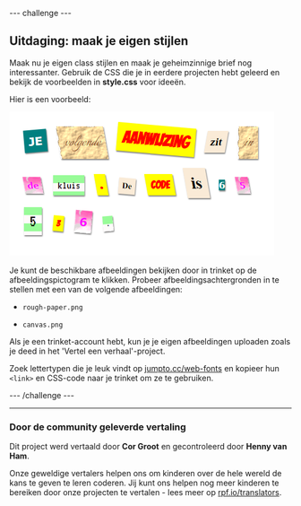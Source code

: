 --- challenge ---

## Uitdaging: maak je eigen stijlen

Maak nu je eigen class stijlen en maak je geheimzinnige brief nog interessanter. Gebruik de CSS die je in eerdere projecten hebt geleerd en bekijk de voorbeelden in **style.css** voor ideeën.

Hier is een voorbeeld:

![screenshot](images/letter-fonts-challenge3.png)

Je kunt de beschikbare afbeeldingen bekijken door in trinket op de afbeeldingspictogram te klikken. Probeer afbeeldingsachtergronden in te stellen met een van de volgende afbeeldingen:

+ `rough-paper.png`

+ `canvas.png`

Als je een trinket-account hebt, kun je je eigen afbeeldingen uploaden zoals je deed in het 'Vertel een verhaal'-project.

Zoek lettertypen die je leuk vindt op <a href="http://jumpto.cc/web-fonts" target="_blank">jumpto.cc/web-fonts</a> en kopieer hun `<link>` en CSS-code naar je trinket om ze te gebruiken.

--- /challenge ---
***
### Door de community geleverde vertaling

Dit project werd vertaald door **Cor Groot** en gecontroleerd door **Henny van Ham**.

Onze geweldige vertalers helpen ons om kinderen over de hele wereld de kans te geven te leren coderen. Jij kunt ons helpen nog meer kinderen te bereiken door onze projecten te vertalen - lees meer op [rpf.io/translators](https://rpf.io/translators).
